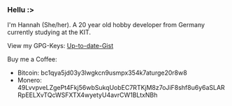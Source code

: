 ### Hellu :>

I'm Hannah (She/her). A 20 year old hobby developer from Germany currently studying at the KIT.

View my GPG-Keys: [Up-to-date-Gist](https://url.rennersh.de/pgp-keys?github)

Buy me a Coffee:
- Bitcoin: bc1qya5jd03y3lwgkcn9usmpx354k7aturge20r8w8
- Monero: 49LvvpveLZgePt4Fkj56wbSukqUobEC7RTKjM8z7oJiF8shf8u6y6aSLARRpEELXvTQcWSFXTX4wyetyU4avrCW1BLtxNBh
